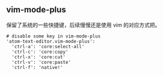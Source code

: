 ## vim-mode-plus
保留了系统的一些快捷键，后续慢慢还是使用 vim 的对应方式把。


```
# disable some key in vim-mode-plus
'atom-text-editor.vim-mode-plus':
  'ctrl-a': 'core:select-all'
  'ctrl-c': 'core:copy'
  'ctrl-x': 'core:cut'
  'ctrl-v': 'core:paste'
  'ctrl-f': 'native!'
```